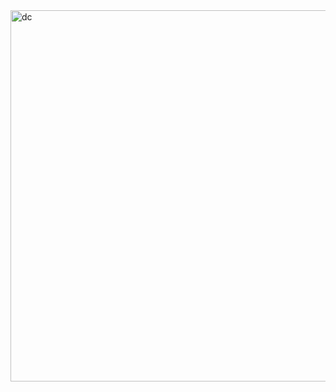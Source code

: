 <img width="594" alt="dc" src="https://github.com/med-kandirou/youQuiz/assets/105118673/011cf3e9-3f20-4fb6-8c11-720653ca73a6">
